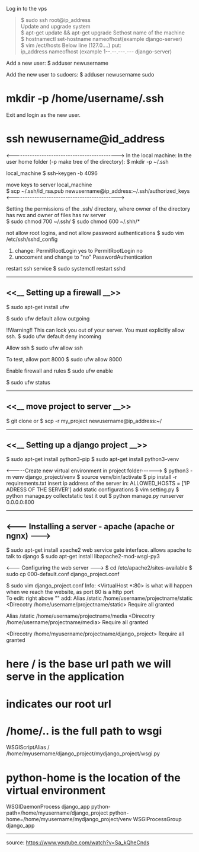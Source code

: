 Log in to the vps  
> $ sudo ssh root@ip_address  
Update and upgrade system  
> $ apt-get update && apt-get upgrade
Sethost name of the machine  
> $ hostnamectl set-hostname nameofhost(example django-server)  
> $ vim /ect/hosts 
Below line (127.0....) put:  
> ip_address nameofhost (example 1--.--.---.--- django-server)  

Add a new user:
$ adduser newusername

Add the new user to sudoers:
$ adduser newusername sudo

# mkdir -p /home/username/.ssh

Exit and login as the new user.
# ssh newusername@id_address

<-------------------------------------------->
In the local machine:
In the user home folder (-p make tree of the directory):
$ mkdir -p ~/.ssh

local_machine 
$ ssh-keygen -b 4096

move keys to server 
local_machine  
$ scp ~/.ssh/id_rsa.pub newusername@ip_address:~/.ssh/authorized_keys
<-------------------------------------------->

Setting the permissions of the .ssh/ directory, where owner of the directory has rwx and owner of files has rw
server  
$ sudo chmod 700 ~/.ssh/
$ sudo chmod 600 ~/.shh/*

not allow root logins, and not allow password authentications
$ sudo vim /etc/ssh/sshd_config
1. change: 
  PermitRootLogin yes
to
  PermitRootLogin no
2. unccoment and change to "no"
  PasswordAuthentication

restart ssh service
$ sudo systemctl restart sshd

-------------------------------
<<__ Setting up a firewall __>>
-------------------------------
$ sudo apt-get install ufw

$ sudo ufw default allow outgoing

!!Warning!! This can lock you out of your server. You must explicitly allow ssh.
$ sudo ufw default deny incoming

Allow ssh
$ sudo ufw allow ssh

To test, allow port 8000
$ sudo ufw allow 8000

Enable firewall and rules
$ sudo ufw enable

$ sudo ufw status

------------------
<<__ move project to server __>>
------------------
$ git clone
or
$ scp -r my_project newusername@ip_address:~/

------------------
<<__ Setting up a django project __>>
------------------
$ sudo apt-get install python3-pip
$ sudo apt-get install python3-venv

<-----Create new virtual environment in project folder------>
$ python3 -m venv django_project/venv
$ source venv/bin/activate
$ pip install -r requirements.txt
insert ip address of the server in: ALLOWED_HOSTS = ['IP ADRESS OF THE SERVER']
add static configurations
$ vim setting.py
$ python manage.py collectstatic
test it out
$ python manage.py runserver 0.0.0.0:800

------------------
<--- Installing a server - apache (apache or ngnx)  --->
------------------
$ sudo apt-get install apache2
web service gate interface. allows apache to talk to django 
$ sudo apt-get install libapache2-mod-wsgi-py3

<--- Configuring the web server --->
$ cd /etc/apache2/sites-available
$ sudo cp 000-default.conf django_project.conf

$ sudo vim django_project.conf
Info: <VirtualHost *:80> is what will happen when we reach the website, as port 80 is a http port  
To edit: right above "</VirtualHost>" add:
  Alias /static /home/username/projectname/static
  <Direcotry /home/username/projectname/static>
    Require all granted
  </Directory>
  
  Alias /static /home/username/projectname/media
  <Direcotry /home/username/projectname/media>
    Require all granted
  </Directory>
  
  <Direcotry /home/myusername/projectname/django_project>
    <Files wsgi.py>
      Require all granted
    </Files>
  </Directory>
  
  # here / is the base url path we will serve in the application 
  # indicates our root url
  # /home/.. is the full path to wsgi
  WSGIScriptAlias / /home/myusername/django_project/mydjango_project/wsgi.py
  # python-home is the location of the virtual environment
  WSGIDaemonProcess django_app python-path=/home/myusername/django_project python-home=/home/myusername/mydjango_project/venv
  WSGIProcessGroup django_app

--------------------------------------
source: https://www.youtube.com/watch?v=Sa_kQheCnds
